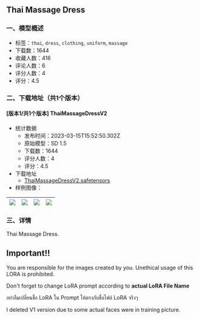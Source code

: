 ## Thai Massage Dress
### 一、模型概述

- 标签：`thai`, `dress`, `clothing`, `uniform`, `massage`
- 下载数：1644
- 收藏人数：416
- 评论人数：6
- 评分人数：4
- 评分：4.5

### 二、下载地址（共1个版本）

#### [版本1/共1个版本] ThaiMassageDressV2

- 统计数据
  - 发布时间：2023-03-15T15:52:50.302Z
  - 原始模型：SD 1.5
  - 下载数：1644
  - 评分人数：4
  - 评分：4.5
- 下载地址
  - [ThaiMassageDressV2.safetensors](https://civitai.com/api/download/models/20470)
- 样例图像：

| <img src="https://image.civitai.com/xG1nkqKTMzGDvpLrqFT7WA/fcc0cfb4-449b-4d96-9c14-d5be5f0a1c00/width=450/216776.jpeg" /> | <img src="https://image.civitai.com/xG1nkqKTMzGDvpLrqFT7WA/46f226a7-0b28-48d8-b889-32a9b7343800/width=450/216754.jpeg" /> | <img src="https://image.civitai.com/xG1nkqKTMzGDvpLrqFT7WA/01692f88-0035-482a-42bd-53f333740300/width=450/216753.jpeg" /> | <img src="https://image.civitai.com/xG1nkqKTMzGDvpLrqFT7WA/cbd60315-55ff-46c8-a737-b1e6c5f32000/width=450/216752.jpeg" /> |
| ---- | ---- | ---- | ---- |


### 三、详情
<p>Thai Massage Dress.</p><p></p><h2><strong>Important!! </strong></h2><p>You are responsible for the images created by you. Unethical usage of this LORA is prohibited.</p><p></p><p>Don't forget to change LoRA prompt according to <strong>actual LoRA File Name</strong></p><p>อย่าลืมเปลี่ยนชื่อ LoRA ใน Prompt ให้ตรงกับชื่อไฟล์ LoRA จริงๆ</p><p></p><p>I deleted V1 version due to some actual faces were in training picture.</p>